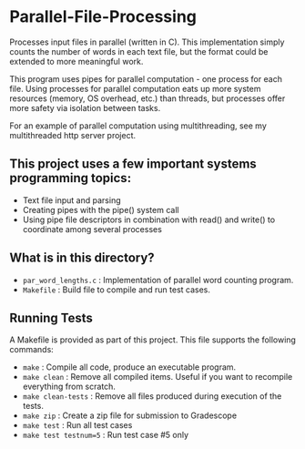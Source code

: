 # Parallel-File-Processing
Processes input files in parallel (written in C). This implementation simply counts the number of words in each text file, but the format could be extended to more meaningful work.

This program uses pipes for parallel computation - one process for each file. Using processes for parallel computation eats up more system resources (memory, OS overhead, etc.) than threads, but processes offer more safety via isolation between tasks.

For an example of parallel computation using multithreading, see my multithreaded http server project.

## This project uses a few important systems programming topics:

- Text file input and parsing
- Creating pipes with the pipe() system call
- Using pipe file descriptors in combination with read() and write() to coordinate among several processes

## What is in this directory?
<ul>
  <li>  <code>par_word_lengths.c</code> : Implementation of parallel word counting program.
  <li>  <code>Makefile</code> : Build file to compile and run test cases.
</ul>

## Running Tests

A Makefile is provided as part of this project. This file supports the following commands:

<ul>
  <li>  <code>make</code> : Compile all code, produce an executable program.
  <li>  <code>make clean</code> : Remove all compiled items. Useful if you want to recompile everything from scratch.
  <li>  <code>make clean-tests</code> : Remove all files produced during execution of the tests.
  <li>  <code>make zip</code> : Create a zip file for submission to Gradescope
  <li>  <code>make test</code> : Run all test cases
  <li>  <code>make test testnum=5</code> : Run test case #5 only
</ul>

